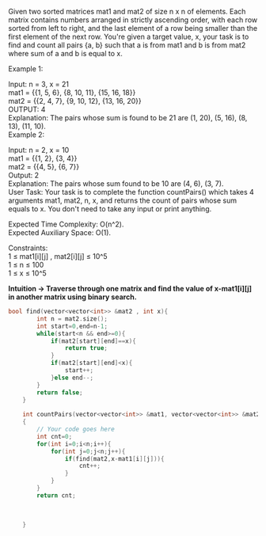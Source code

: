 Given two sorted matrices mat1 and mat2 of size n x n of elements. Each matrix contains numbers arranged in strictly ascending order, with each row sorted from left to right, and the last element of a row being smaller than the first element of the next row. You're given a target value, x, your task is to find and count all pairs {a, b} such that a is from mat1 and b is from mat2 where sum of a and b is equal to x.<br>

Example 1:<br>

Input: 
n = 3, x = 21<br>
mat1 = {{1, 5, 6},
        {8, 10, 11},
        {15, 16, 18}}<br>
mat2 = {{2, 4, 7},
        {9, 10, 12},
        {13, 16, 20}}<br>
OUTPUT: 4<br>
Explanation: The pairs whose sum is found to be 21 are (1, 20), (5, 16), (8, 13), (11, 10).<br>
Example 2:<br>

Input:
n = 2, x = 10<br>
mat1 = {{1, 2},
        {3, 4}}<br>
mat2 = {{4, 5},
        {6, 7}}<br>
Output: 2<br>
Explanation: The pairs whose sum found to be 10 are (4, 6), (3, 7).<br>
User Task:
Your task is to complete the function countPairs() which takes 4 arguments mat1, mat2, n, x, and returns the count of pairs whose sum equals to x. You don't need to take any input or print anything.<br>

Expected Time Complexity: O(n^2).<br>
Expected Auxiliary Space: O(1).<br>

Constraints:<br>
1 ≤ mat1[i][j] , mat2[i][j] ≤ 10^5<br>
1 ≤ n ≤ 100<br>
1 ≤ x ≤ 10^5<br>


__Intuition -> Traverse through one matrix and find the value of x-mat1[i][j] in another matrix using binary search.__

```C++
bool find(vector<vector<int>> &mat2 , int x){
        int n = mat2.size();
        int start=0,end=n-1;
        while(start<n && end>=0){
            if(mat2[start][end]==x){
                return true;
            }
            if(mat2[start][end]<x){
                start++;
            }else end--;
        }
        return false;
    }
	
	int countPairs(vector<vector<int>> &mat1, vector<vector<int>> &mat2, int n, int x)
	{
	    // Your code goes here
	    int cnt=0;
	    for(int i=0;i<n;i++){
	        for(int j=0;j<n;j++){
	            if(find(mat2,x-mat1[i][j])){
	                cnt++;
	            }
	        }
	    }
	    return cnt;
	    
	    
	    
	}
```
